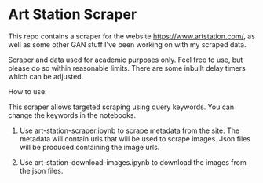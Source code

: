 # Art Station Scraper

This repo contains a scraper for the website https://www.artstation.com/, as well as some other GAN stuff I've been working on with my scraped data.

Scraper and data used for academic purposes only. Feel free to use, but please do so within reasonable limits. There are some inbuilt delay timers which can be adjusted.

How to use:

This scraper allows targeted scraping using query keywords. You can change the keywords in the notebooks.

1) Use art-station-scraper.ipynb to scrape metadata from the site. The metadata will contain urls that will be used to scrape images. Json files will be produced containing the image urls.

2) Use art-station-download-images.ipynb to download the images from the json files.
